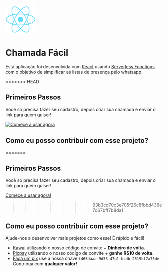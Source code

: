 ![React Logo](https://github.com/vercel/vercel/blob/master/packages/frameworks/logos/react.svg)

# Chamada Fácil

Esta aplicação foi desenvolvida com [React](https://reactjs.org/) usando [Serverless Functions](https://vercel.com/docs/v2/serverless-functions/introduction) com o objetivo de simplificar as listas de presença pelo whatsapp.

<<<<<<< HEAD
## Primeiros Passos

Você só precisa fazer seu cadastro, depois criar sua chamada e enviar o link para quem quiser!

[![Comece a usar agora](https://vercel.com/button)](https://chamadafacil.vercel.app/)


## Como eu posso contribuir com esse projeto?
=======

## Primeiros Passos

Você só precisa fazer seu cadastro, depois criar sua chamada e enviar o link para quem quiser!

[Comece a usar agora!](https://chamadafacil.vercel.app/signin)

>>>>>>> 93b3cd70c3e705f26c8fbbd436e7d67bff7b8da1

## Como eu posso contribuir com esse projeto?
Ajude-nos a desenvolver mais projetos como esse! É rápido e fácil!
 * [Kawai](https://m.kwai.app/s/xOIUa6xw) utilizando o nosso código de convite + <b>Dinheiro de volta.</b>
* [Picpay](http://www.picpay.com/convite?WCKRE3) utilizando o nosso código de convite + <b>ganhe R$10 de volta.</b>
* [Faça um pix]() use a nossa chave <code>f465daaa-9d53-47b1-bcdb-2519bf7a75de</code> Contribua com <b>qualquer valor!</b></n>
